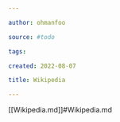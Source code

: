 ```yaml
---

author: ohmanfoo

source: #todo

tags: 

created: 2022-08-07

title: Wikipedia

---
```

[[Wikipedia.md]]#Wikipedia.md